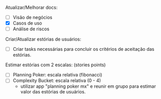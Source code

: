 Atualizar/Melhorar docs:
- [ ] Visão de negócios
- [x] Casos de uso
- [ ] Análise de riscos

Criar/Atualizar estórias de usuários:
- [ ] Criar tasks necessárias para concluir os critérios de aceitação das estórias.

Estimar estórias com 2 escalas: (stories points)
- [ ] Planning Poker: escala relativa (fibonacci)
- [ ] Complexity Bucket: escala relativa (0 - 4)
  * utilizar app "planning poker mx" e reunir em grupo para estimar valor das estórias de usuários.
